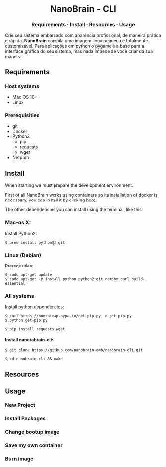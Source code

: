 <h1 align="center">NanoBrain - CLI</h1>

<h3 align="center">
	<a  style="text-decoration: none"  href="#requirements">Requirements</a>
	<span> · </span>
	<a  style="text-decoration: none"  href="#install">Install</a>
	<span> · </span>
	<a  style="text-decoration: none"  href="#resources">Resources</a>
	<span> · </span>
	<a  style="text-decoration: none"  href="#usage">Usage</a>
</h3>

Crie seu sistema embarcado com aparência profissional, de maneira prática e rápida. **NanoBrain** compila uma imagem linux pequena e totalmente customizável. Para aplicações em python o pygame é a base para a interface gráfica do seu sistema, mas nada impede de você criar da sua maneira.

## Requirements
### Host systems
* Mac OS 10+
* Linux

### Prerequisities

* git
* Docker
* Python2
	* pip
	* requests
	* wget
* Netpbm

## Install

When starting we must prepare the development environment.

First of all NanoBrain works using containers so its installation of docker is necessary, you can install it by clicking [here!](https://www.docker.com/get-started)

The other dependencies you can install using the terminal, like this:

### Mac-os X:
Install Python2:

``` 
$ brew install python@2 git
```
### Linux (Debian)

Prerequsities:

```
$ sudo apt-get update
$ sudo apt-get -y install python python2 git netpbm curl build-essential
```
### All systems
Install python dependencies:

```
$ curl https://bootstrap.pypa.io/get-pip.py -o get-pip.py
$ python get-pip.py
```
```
$ pip install requests wget
```

#### Install nanorabrain-cli: 

```
$ git clone https://github.com/nanobrain-emb/nanobrain-cli.git
```
```
$ cd nanobrain-cli && make
```
## Resources

## Usage

### New Project

### Install Packages

### Change bootup image

### Save my own container

### Burn image




